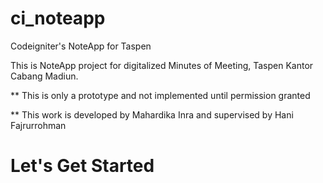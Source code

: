 # ci_noteapp
Codeigniter's NoteApp for Taspen

This is NoteApp project for digitalized Minutes of Meeting, Taspen Kantor Cabang Madiun.

** This is only a prototype and not implemented until permission granted

** This work is developed by Mahardika Inra and supervised by Hani Fajrurrohman

# Let's Get Started

